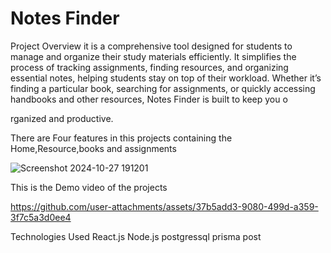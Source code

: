 #  Notes Finder

Project Overview
it is a comprehensive tool designed for students to manage and organize their study materials efficiently. It simplifies the process of tracking assignments, finding resources, and organizing essential notes, helping students stay on top of their workload. Whether it’s finding a particular book, searching for assignments, or quickly accessing handbooks and other resources, Notes Finder is built to keep you o


rganized and productive.

There are Four features in this projects containing the Home,Resource,books and assignments


![Screenshot 2024-10-27 191201](https://github.com/user-attachments/assets/d0737d35-4b44-4bad-80cb-cf2fa97fbbef)

This is the Demo video of the projects


https://github.com/user-attachments/assets/37b5add3-9080-499d-a359-3f7c5a3d0ee4

Technologies Used
React.js
Node.js
postgressql
prisma
post

